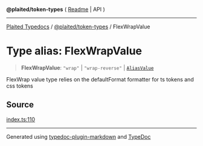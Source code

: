 **@plaited/token-types** ( [Readme](../README.md) \| API )

***

[Plaited Typedocs](../../../modules.md) / [@plaited/token-types](../modules.md) / FlexWrapValue

# Type alias: FlexWrapValue

> **FlexWrapValue**: `"wrap"` \| `"wrap-reverse"` \| [`AliasValue`](AliasValue.md)

FlexWrap value type relies on the defaultFormat formatter for ts tokens and css tokens

## Source

[index.ts:110](https://github.com/plaited/plaited/blob/317e868/libs/token-types/src/index.ts#L110)

***

Generated using [typedoc-plugin-markdown](https://www.npmjs.com/package/typedoc-plugin-markdown) and [TypeDoc](https://typedoc.org/)
